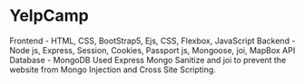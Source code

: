 # YelpCamp

 Frontend - HTML, CSS, BootStrap5, Ejs, CSS, Flexbox, JavaScript
 Backend - Node js, Express, Session, Cookies, Passport js, Mongoose, joi, MapBox API
 Database - MongoDB
 Used Express Mongo Sanitize and joi to prevent the website from Mongo Injection and Cross Site Scripting. 
